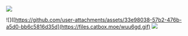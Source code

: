 ![](https://komarev.com/ghpvc/?username=s7ri&color=lightgrey&label=losers)

![]([https://github.com/user-attachments/assets/33e98038-57b2-476b-a5d0-bb6c5816d35d](https://files.catbox.moe/wuu6gd.gif) ![](https://files.catbox.moe/ivczgy.gif)












 
















<!--
**s7ri/s7ri** is a ✨ _special_ ✨ repository because its `README.md` (this file) appears on your GitHub profile.

Here are some ideas to get you started:

- 🔭 I’m currently working on ...
- 🌱 I’m currently learning ...
- 👯 I’m looking to collaborate on ...
- 🤔 I’m looking for help with ...
- 💬 Ask me about ...
- 📫 How to reach me: ...
- 😄 Pronouns: ...
- ⚡ Fun fact: ...
-->
